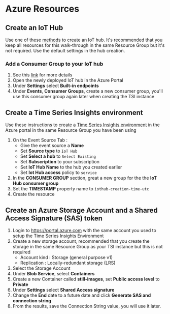 # Azure Resources



## Create an IoT Hub
Use one of these [methods](https://docs.microsoft.com/en-us/azure/iot-hub/iot-hub-create-through-portal) to create an IoT hub.  It's recommended that you keep all resources for this walk-through in the same Resource Group but it's not required.  Use the default settings in the hub creation.


### Add a Consumer Group to your IoT hub
1.  See this [link](https://docs.microsoft.com/en-us/azure/time-series-insights/time-series-insights-how-to-add-an-event-source-iothub#add-a-consumer-group-to-your-iot-hub) for more details
1.  Open the newly deployed IoT hub in the Azure Portal
1.  Under **Settings** select **Built-in endpoints**
1.  Under **Events**, **Consumer Groups**, create a new consumer group, you'll use this consumer group again later when creating the TSI instance


## Create a Time Series Insights environment

Use these instructions to create a [Time Series Insights environment](https://docs.microsoft.com/en-us/azure/time-series-insights/time-series-insights-get-started) in the Azure portal in the same Resource Group you have been using

1.  On the Event Source Tab :
    * Give the event source a **Name**
    * Set **Source type** to `IoT Hub`
    * Set **Select a hub** to `Select Existing`
    * Set **Subscription** to your subscription
    * Set **IoT Hub Name** to the hub you created earlier
    * Set **Iot Hub access** policy to `service`
1.  In the **CONSUMER GROUP** section, great a new group for the the **IoT Hub consumer group**
1.  Set the **TIMESTAMP** property name to `iothub-creation-time-utc`
1.  Create the resource


## Create an Azure Storage Account and a Shared Access Signature (SAS) token

1. Login to https://portal.azure.com with the same account you used to setup the Time Series Insights Environment
1. Create a new storage account, recommended that you create the storage in the same Resource Group as your TSI instance but this is not required
    * Account kind : Storage (general purpose v1)
    * Replication : Locally-redundant storage (LRS)
1. Select the Storage Account
1. Under **Blob Service**, select **Containers**
1. Create a new Container called **still-images**, set **Public access level** to **Private**
1. Under **Settings** select **Shared Access signature**
1. Change the **End** date to a future date and click **Generate SAS and connection string**
1. From the results, save the Connection String value, you will use it later.